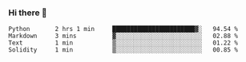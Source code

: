 ### Hi there 👋


<!--START_SECTION:waka-->
```text
Python       2 hrs 1 min     ███████████████████████▓░   94.54 % 
Markdown     3 mins          ▓░░░░░░░░░░░░░░░░░░░░░░░░   02.88 % 
Text         1 min           ▒░░░░░░░░░░░░░░░░░░░░░░░░   01.22 % 
Solidity     1 min           ▒░░░░░░░░░░░░░░░░░░░░░░░░   00.85 % 
```
<!--END_SECTION:waka-->
<!--
**jimtje/jimtje** is a ✨ _special_ ✨ repository because its `README.md` (this file) appears on your GitHub profile.


Here are some ideas to get you started:

- 🔭 I’m currently working on ...
- 🌱 I’m currently learning ...
- 👯 I’m looking to collaborate on ...
- 🤔 I’m looking for help with ...
- 💬 Ask me about ...
- 📫 How to reach me: ...
- 😄 Pronouns: ...
- ⚡ Fun fact: ...
-->
